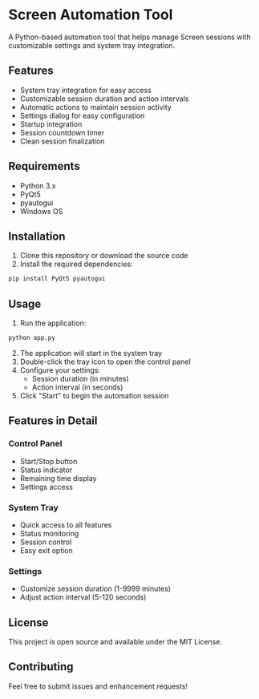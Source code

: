 # Screen Automation Tool

A Python-based automation tool that helps manage Screen sessions with customizable settings and system tray integration.

## Features

- System tray integration for easy access
- Customizable session duration and action intervals
- Automatic actions to maintain session activity
- Settings dialog for easy configuration
- Startup integration
- Session countdown timer
- Clean session finalization

## Requirements

- Python 3.x
- PyQt5
- pyautogui
- Windows OS

## Installation

1. Clone this repository or download the source code
2. Install the required dependencies:
```bash
pip install PyQt5 pyautogui
```

## Usage

1. Run the application:
```bash
python app.py
```

2. The application will start in the system tray
3. Double-click the tray icon to open the control panel
4. Configure your settings:
   - Session duration (in minutes)
   - Action interval (in seconds)
5. Click "Start" to begin the automation session

## Features in Detail

### Control Panel
- Start/Stop button
- Status indicator
- Remaining time display
- Settings access

### System Tray
- Quick access to all features
- Status monitoring
- Session control
- Easy exit option

### Settings
- Customize session duration (1-9999 minutes)
- Adjust action interval (5-120 seconds)

## License

This project is open source and available under the MIT License.

## Contributing

Feel free to submit issues and enhancement requests! 
